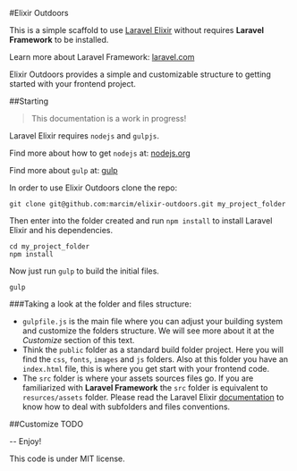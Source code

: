 #Elixir Outdoors

This is a simple scaffold to use [Laravel Elixir](https://github.com/laravel/elixir) without requires **Laravel Framework** to be installed.

Learn more about Laravel Framework: [laravel.com](http://laravel.com)

Elixir Outdoors provides a simple and customizable structure to getting started with your frontend project.


##Starting
> This documentation is a work in progress!

Laravel Elixir requires `nodejs` and `gulpjs`.

Find more about how to get `nodejs` at: [nodejs.org](https://nodejs.org/en/)

Find more about `gulp` at: [gulp](http://gulpjs.com/)

In order to use Elixir Outdoors clone the repo:

    git clone git@github.com:marcim/elixir-outdoors.git my_project_folder

Then enter into the folder created and run `npm install` to install Laravel Elixir and his dependencies.

    cd my_project_folder
    npm install

Now just run `gulp` to build the initial files.

    gulp

###Taking a look at the folder and files structure:

- `gulpfile.js` is the main file where you can adjust your building system and customize the folders structure. We will see more about it at the *Customize* section of this text.
- Think the `public` folder as a standard build folder project. Here you will find the `css`, `fonts`, `images` and `js` folders. Also at this folder you have an `index.html` file, this is where you get start with your frontend code.
- The `src` folder is where your assets sources files go. If you are familiarized with **Laravel Framework** the `src` folder is equivalent to `resurces/assets` folder. Please read the Laravel Elixir [documentation](https://github.com/laravel/elixir) to know how to deal with subfolders and files conventions.


##Customize
TODO


--
Enjoy!

This code is under MIT license.
